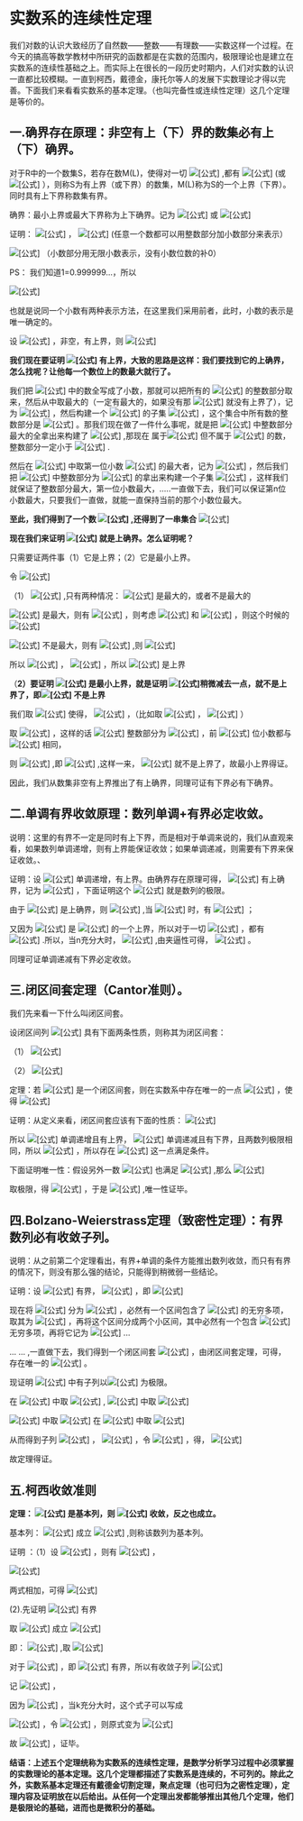 # 实数系的连续性定理



我们对数的认识大致经历了自然数——整数——有理数——实数这样一个过程。在今天的搞高等数学教材中所研究的函数都是在实数的范围内，极限理论也是建立在实数系的连续性基础之上。而实际上在很长的一段历史时期内，人们对实数的认识一直都比较模糊。一直到柯西，戴德金，康托尔等人的发展下实数理论才得以完善。下面我们来看看实数系的基本定理。（也叫完备性或连续性定理）这几个定理是等价的。

## 一.确界存在原理：非空有上（下）界的数集必有上（下）确界。

对于R中的一个数集S，若存在数M(L)，使得对一切 ![[公式]](https://www.zhihu.com/equation?tex=x%5Cin+S) ,都有 ![[公式]](https://www.zhihu.com/equation?tex=x%5Cleq+M) (或 ![[公式]](https://www.zhihu.com/equation?tex=x%5Cgeq+L) ），则称S为有上界（或下界）的数集，M(L)称为S的一个上界（下界）。同时具有上下界称数集有界。

确界：最小上界或最大下界称为上下确界。记为 ![[公式]](https://www.zhihu.com/equation?tex=sup+S) 或 ![[公式]](https://www.zhihu.com/equation?tex=inf+S)

证明： ![[公式]](https://www.zhihu.com/equation?tex=%5Cforall+x%5Cin+R) ， ![[公式]](https://www.zhihu.com/equation?tex=x%3D%5Cleft%5B+x+%5Cright%5D%2B%5Cleft%28+x+%5Cright%29) (任意一个数都可以用整数部分加小数部分来表示）

![[公式]](https://www.zhihu.com/equation?tex=%5Cleft%28+x+%5Cright%29%3D0.a_%7B1%7Da_%7B2%7D...a_%7Bn%7D...) （小数部分用无限小数表示，没有小数位数的补0）

PS： 我们知道1=0.999999...，所以

![[公式]](https://www.zhihu.com/equation?tex=0.a_%7B1%7Da_%7B2%7Da_%7B3%7D...a_%7Bm%7D000000...%3D0.a_%7B1%7Da_%7B2%7Da_%7B3%7D...%28a_%7Bm%7D-1%29999999...)

也就是说同一个小数有两种表示方法，在这里我们采用前者，此时，小数的表示是唯一确定的。

设 ![[公式]](https://www.zhihu.com/equation?tex=s%5Csubset+R) ，非空，有上界，则 ![[公式]](https://www.zhihu.com/equation?tex=S%3D%5Cleft%5C%7Ba_%7B0%7D%2B0.a_%7B1%7Da_%7B2%7D...a_%7Bn%7D...%7Ca_%7B0%3D%5Cleft%5B+x+%5Cright%5D%7D%2C0.a_%7B1%7Da_%7B2%7D...a_%7Bn%7D...%3D%5Cleft%5C%7B+x+%5Cright%5C%7D%2Cx%5Cin+S%5Cright%5C%7D)

**我们现在要证明 ![[公式]](https://www.zhihu.com/equation?tex=S) 有上界，大致的思路是这样：我们要找到它的上确界，怎么找呢？让他每一个数位上的数最大就行了。**

我们把 ![[公式]](https://www.zhihu.com/equation?tex=S) 中的数全写成了小数，那就可以把所有的 ![[公式]](https://www.zhihu.com/equation?tex=x) 的整数部分取来，然后从中取最大的（一定有最大的，如果没有那 ![[公式]](https://www.zhihu.com/equation?tex=S) 就没有上界了），记为 ![[公式]](https://www.zhihu.com/equation?tex=%5Calpha_%7B0%7D) ，然后构建一个 ![[公式]](https://www.zhihu.com/equation?tex=S) 的子集 ![[公式]](https://www.zhihu.com/equation?tex=S_%7B0%7D) ，这个集合中所有数的整数部分是 ![[公式]](https://www.zhihu.com/equation?tex=%5Calpha_%7B0%7D) 。那我们现在做了一件什么事呢，就是把 ![[公式]](https://www.zhihu.com/equation?tex=S) 中整数部分最大的全拿出来构建了 ![[公式]](https://www.zhihu.com/equation?tex=S_%7B0%7D) ,那现在 属于![[公式]](https://www.zhihu.com/equation?tex=S) 但不属于 ![[公式]](https://www.zhihu.com/equation?tex=S_%7B0%7D) 的数，整数部分一定小于 ![[公式]](https://www.zhihu.com/equation?tex=%5Calpha_%7B0%7D) .

然后在 ![[公式]](https://www.zhihu.com/equation?tex=S_%7B0%7D) 中取第一位小数 ![[公式]](https://www.zhihu.com/equation?tex=a_%7B1%7D) 的最大者，记为 ![[公式]](https://www.zhihu.com/equation?tex=%5Calpha_%7B1%7D) ，然后我们把 ![[公式]](https://www.zhihu.com/equation?tex=S_%7B0%7D) 中整数部分为 ![[公式]](https://www.zhihu.com/equation?tex=%5Calpha_%7B1%7D) 的拿出来构建一个子集 ![[公式]](https://www.zhihu.com/equation?tex=S_%7B1%7D) ，这样我们就保证了整数部分最大，第一位小数最大，.....一直做下去，我们可以保证第n位小数最大，只要我们一直做，就能一直保持当前的那个小数位最大。

**至此，我们得到了一个数 ![[公式]](https://www.zhihu.com/equation?tex=%5Calpha_%7B0%7D%3D0.%5Calpha_%7B1%7D%5Calpha_%7B2%7D...%5Calpha_%7Bn%7D...) ,还得到了一串集合** ![[公式]](https://www.zhihu.com/equation?tex=S%5Csupset+S_%7B0%7D%5Csupset+S_%7B1%7D%5Csupset...%5Csupset+S_%7Bn%7D%5Csupset...)

**现在我们来证明 ![[公式]](https://www.zhihu.com/equation?tex=%5Calpha_%7B0%7D%3D0.%5Calpha_%7B1%7D%5Calpha_%7B2%7D...%5Calpha_%7Bn%7D...) 就是上确界。怎么证明呢？**

只需要证两件事（1）它是上界；（2）它是最小上界。

令 ![[公式]](https://www.zhihu.com/equation?tex=%5Cbeta%3D%5Calpha_%7B0%7D%2B0.%5Calpha_%7B1%7D%5Calpha_%7B2%7D...%5Calpha_%7Bn%7D...)

（1） ![[公式]](https://www.zhihu.com/equation?tex=%5Cforall+x%5Cin+S) ,只有两种情况： ![[公式]](https://www.zhihu.com/equation?tex=x) 是最大的，或者不是最大的

![[公式]](https://www.zhihu.com/equation?tex=x) 是最大，则有 ![[公式]](https://www.zhihu.com/equation?tex=%5Cforall+n%EF%BC%8Cx%5Cin+S_%7Bn%7D) ，则考虑 ![[公式]](https://www.zhihu.com/equation?tex=%5Cleft%5B+x+%5Cright%5D) 和 ![[公式]](https://www.zhihu.com/equation?tex=%5Cleft%28+x+%5Cright%29) ，则这个时候的 ![[公式]](https://www.zhihu.com/equation?tex=%5Cleft%5B+x+%5Cright%5D%2B%5Cleft%28+x+%5Cright%29%3D%5Cbeta)

![[公式]](https://www.zhihu.com/equation?tex=x) 不是最大，则有 ![[公式]](https://www.zhihu.com/equation?tex=%5Cexists+n%EF%BC%8Cx%5Cnotin+S_%7Bn%7D) ,则 ![[公式]](https://www.zhihu.com/equation?tex=x%3C0.%5Calpha_%7B1%7D%5Calpha_%7B2%7D...%5Calpha_%7Bn%7D%5Cleq+%5Cbeta)

所以 ![[公式]](https://www.zhihu.com/equation?tex=%5Cforall+x%5Cin+S) ， ![[公式]](https://www.zhihu.com/equation?tex=x%5Cleq%5Cbeta) ，所以 ![[公式]](https://www.zhihu.com/equation?tex=%5Cbeta) 是上界

（**2）要证明 ![[公式]](https://www.zhihu.com/equation?tex=%5Cbeta) 是最小上界，就是证明 ![[公式]](https://www.zhihu.com/equation?tex=%5Cbeta)稍微减去一点，就不是上界了，即![[公式]](https://www.zhihu.com/equation?tex=%5Cforall+%5Cvarepsilon%3E0%2C%5Cbeta-%5Cvarepsilon) 不是上界**

我们取 ![[公式]](https://www.zhihu.com/equation?tex=n_%7B0%7D%5Cin+N) 使得， ![[公式]](https://www.zhihu.com/equation?tex=%5Cfrac%7B1%7D%7B10%5E%7Bn_%7B0%7D%7D%7D%3C%5Cvarepsilon) ，（比如取 ![[公式]](https://www.zhihu.com/equation?tex=%5Cvarepsilon%3D0.01) ， ![[公式]](https://www.zhihu.com/equation?tex=%5Cfrac%7B1%7D%7B10%5E%7Bn_%7B0%7D%7D%7D%3D0.00001) ）

取 ![[公式]](https://www.zhihu.com/equation?tex=x%5Cin+S_%7Bn_%7B0%7D%7D) ，这样的话 ![[公式]](https://www.zhihu.com/equation?tex=x) 整数部分为 ![[公式]](https://www.zhihu.com/equation?tex=%5Calpha_%7B0%7D) ，前 ![[公式]](https://www.zhihu.com/equation?tex=n_%7B0%7D) 位小数都与 ![[公式]](https://www.zhihu.com/equation?tex=%5Cbeta) 相同，

则 ![[公式]](https://www.zhihu.com/equation?tex=%5Cbeta-x%3C%5Cfrac%7B1%7D%7B10%5E%7Bn_%7B0%7D%7D%7D%3C%5Cvarepsilon) ,即 ![[公式]](https://www.zhihu.com/equation?tex=%5Cbeta-%5Cvarepsilon%3Cx) ,这样一来， ![[公式]](https://www.zhihu.com/equation?tex=%5Cbeta) 就不是上界了，故最小上界得证。

因此，我们从数集非空有上界推出了有上确界，同理可证有下界必有下确界。

## 二.单调有界收敛原理：数列单调+有界必定收敛。

说明：这里的有界不一定是同时有上下界，而是相对于单调来说的，我们从直观来看，如果数列单调递增，则有上界能保证收敛；如果单调递减，则需要有下界来保证收敛。、

证明：设 ![[公式]](https://www.zhihu.com/equation?tex=%5Cleft%5C%7Bx_%7Bn%7D+%5Cright%5C%7D) 单调递增，有上界。由确界存在原理可得， ![[公式]](https://www.zhihu.com/equation?tex=%5Cleft%5C%7B+x_%7Bn%7D+%5Cright%5C%7D) 有上确界，记为 ![[公式]](https://www.zhihu.com/equation?tex=x%3Dsup%5Cleft%5C%7B+x_%7Bn%7D%5Cright%5C%7D) ，下面证明这个 ![[公式]](https://www.zhihu.com/equation?tex=x) 就是数列的极限。

由于 ![[公式]](https://www.zhihu.com/equation?tex=x) 是上确界，则 ![[公式]](https://www.zhihu.com/equation?tex=%5Cforall+%5Cvarepsilon%3E0%EF%BC%8C%5Cexists+N%2Cx-%5Cvarepsilon%3Cx_%7BN%7D) ,当 ![[公式]](https://www.zhihu.com/equation?tex=n%5Cgeq+N) 时，有 ![[公式]](https://www.zhihu.com/equation?tex=x-%5Cvarepsilon%3Cx_%7BN%7D%5Cleq+x_%7Bn%7D) ；

又因为 ![[公式]](https://www.zhihu.com/equation?tex=x) 是 ![[公式]](https://www.zhihu.com/equation?tex=%5Cleft%5C%7B+x_%7Bn%7D+%5Cright%5C%7D) 的一个上界，所以对于一切 ![[公式]](https://www.zhihu.com/equation?tex=x_%7Bn%7D) ，都有 ![[公式]](https://www.zhihu.com/equation?tex=x_%7Bn%7D%5Cleq+x%3Cx%2B%5Cvarepsilon) .所以，当n充分大时， ![[公式]](https://www.zhihu.com/equation?tex=x-%5Cvarepsilon%3Cx_%7Bn%7D%3Cx%2B%5Cvarepsilon) ,由夹逼性可得， ![[公式]](https://www.zhihu.com/equation?tex=%5Clim_%7Bn+%5Crightarrow+%5Cinfty%7D%7Bx_%7Bn%7D%7D%3Dx) 。

同理可证单调递减有下界必定收敛。

## 三.闭区间套定理（Cantor准则）。

我们先来看一下什么叫闭区间套。

设闭区间列 ![[公式]](https://www.zhihu.com/equation?tex=%5Cleft%5C%7B+%5Cleft%5B+a_%7Bn%7D%2Cb_%7Bn%7D+%5Cright%5D+%5Cright%5C%7D) 具有下面两条性质，则称其为闭区间套：

（1） ![[公式]](https://www.zhihu.com/equation?tex=%5Cleft%5C%7B+%5Cleft%5B+a_%7Bn%7D%2Cb_%7Bn%7D+%5Cright%5D+%5Cright%5C%7D%5Csupset%5Cleft%5C%7B+%5Cleft%5B+a_%7Bn%2B1%7D%2Cb_%7Bn%2B1%7D+%5Cright%5D+%5Cright%5C%7D%2Cn%3D1%2C2%2C...)

（2） ![[公式]](https://www.zhihu.com/equation?tex=%5Clim_%7Bn+%5Crightarrow+%5Cinfty%7D%7B%EF%BC%88b_%7Bn%7D-a_%7Bn%7D%EF%BC%89%7D%3D0)

定理：若 ![[公式]](https://www.zhihu.com/equation?tex=%5Cleft%5C%7B+%5Cleft%5B+a_%7Bn%7D%2Cb_%7Bn%7D+%5Cright%5D+%5Cright%5C%7D) 是一个闭区间套，则在实数系中存在唯一的一点 ![[公式]](https://www.zhihu.com/equation?tex=%5Cxi) ，使得 ![[公式]](https://www.zhihu.com/equation?tex=%5Cxi%5Cin%5Cleft%5B+a_%7Bn%7D%2Cb_%7Bn%7D+%5Cright%5D+%EF%BC%8Cn%3D1%EF%BC%8C2%EF%BC%8C...)

证明：从定义来看，闭区间套应该有下面的性质： ![[公式]](https://www.zhihu.com/equation?tex=a_%7B1%7D%5Cleq+a_%7B2%7D%5Cleq...%5C+a_%7Bn%7D+%5Cleq+...%5Cleq+b_%7Bn%7D%5Cleq...%5Cleq+b_%7B1%7D)

所以 ![[公式]](https://www.zhihu.com/equation?tex=%5Cleft%5C%7B+a_%7Bn%7D+%5Cright%5C%7D) 单调递增且有上界， ![[公式]](https://www.zhihu.com/equation?tex=%5Cleft%5C%7B+b_%7Bn%7D+%5Cright%5C%7D) 单调递减且有下界，且两数列极限相同，所以 ![[公式]](https://www.zhihu.com/equation?tex=a_%7Bn%7D%5Cleq+%5Cxi%5Cleq+b_%7Bn%7D) ，所以存在 ![[公式]](https://www.zhihu.com/equation?tex=%5Cxi) 这一点满足条件。

下面证明唯一性：假设另外一数 ![[公式]](https://www.zhihu.com/equation?tex=%5Cxi%27) 也满足 ![[公式]](https://www.zhihu.com/equation?tex=a_%7Bn%7D%5Cleq+%5Cxi%27%5Cleq+b_%7Bn%7D) ,那么 ![[公式]](https://www.zhihu.com/equation?tex=%5Cleft%7C+%5Cxi-%5Cxi%E2%80%99%5Cright%7C%5Cleq+b_%7Bn%7D-a_%7Bn%7D)

取极限，得 ![[公式]](https://www.zhihu.com/equation?tex=%5Cleft%7C+%5Cxi-%5Cxi%E2%80%99%5Cright%7C%5Cleq+0) ，于是 ![[公式]](https://www.zhihu.com/equation?tex=%5Cxi%3D%5Cxi%27) ,唯一性证毕。

## 四.Bolzano-Weierstrass定理（致密性定理）：有界数列必有收敛子列。

说明：从之前第二个定理看出，有界+单调的条件方能推出数列收敛，而只有有界的情况下，则没有那么强的结论，只能得到稍微弱一些结论。

证明：设 ![[公式]](https://www.zhihu.com/equation?tex=%5Cleft%5C%7B+x_%7Bn%7D+%5Cright%5C%7D) 有界， ![[公式]](https://www.zhihu.com/equation?tex=a_%7B1%7D%5Cleq++x_%7Bn%7D%5Cleq+b_%7B1%7D) ，即 ![[公式]](https://www.zhihu.com/equation?tex=%5Cforall+n%EF%BC%8Cx_%7Bn%7D%5Cin+%5Cleft%5B+a_%7B1%7D%EF%BC%8Cb_%7B1%7D+%5Cright%5D)

现在将 ![[公式]](https://www.zhihu.com/equation?tex=%5Cleft%5B+a_%7B1%7D%EF%BC%8Cb_%7B1%7D+%5Cright%5D) 分为 ![[公式]](https://www.zhihu.com/equation?tex=%5Cleft%5B+a_%7B1%7D%EF%BC%8C%5Cfrac%7Ba_%7B1%7D%2Bb_%7B1%7D%7D%7B2%7D+%5Cright%5D%EF%BC%8C%5Cleft%5B+%5Cfrac%7Ba_%7B1%7D%2Bb_%7B1%7D%7D%7B2%7D%EF%BC%8Cb_%7B1%7D+%5Cright%5D) ，必然有一个区间包含了 ![[公式]](https://www.zhihu.com/equation?tex=x_%7Bn%7D) 的无穷多项，取其为 ![[公式]](https://www.zhihu.com/equation?tex=%5Cleft%5B+a_%7B2%7D%EF%BC%8Cb_%7B2%7D+%5Cright%5D) ，再将这个区间分成两个小区间，其中必然有一个包含 ![[公式]](https://www.zhihu.com/equation?tex=x_%7Bn%7D) 无穷多项，再将它记为 ![[公式]](https://www.zhihu.com/equation?tex=%5Cleft%5B+a_%7B3%7D%EF%BC%8Cb_%7B3%7D+%5Cright%5D) ...

... ... ,一直做下去，我们得到一个闭区间套 ![[公式]](https://www.zhihu.com/equation?tex=%5Cleft%5C%7B+%5Cleft%5B+a_%7Bn%7D%2Cb_%7Bn%7D+%5Cright%5D+%5Cright%5C%7D) ，由闭区间套定理，可得，存在唯一的 ![[公式]](https://www.zhihu.com/equation?tex=%5Cxi%5Cin+%5Cleft%5B+a_%7Bn%7D%EF%BC%8Cb_%7Bn%7D%5Cright%5D) 。

现证明 ![[公式]](https://www.zhihu.com/equation?tex=%5Cleft%5C%7B+x_%7Bn%7D%5Cright%5C%7D) 中有子列以![[公式]](https://www.zhihu.com/equation?tex=%5Cxi) 为极限。

在 ![[公式]](https://www.zhihu.com/equation?tex=%5Cleft%5B+a_%7B1%7D%EF%BC%8Cb_%7B1%7D+%5Cright%5D) 中取 ![[公式]](https://www.zhihu.com/equation?tex=x_%7Bn_%7B1%7D%7D) , ![[公式]](https://www.zhihu.com/equation?tex=%5Cleft%5B+a_%7B2%7D%EF%BC%8Cb_%7B2%7D+%5Cright%5D) 中取 ![[公式]](https://www.zhihu.com/equation?tex=x_%7Bn_%7B2%7D%7D%EF%BC%8Cn_%7B2%7D%3En_%7B1%7D)

![[公式]](https://www.zhihu.com/equation?tex=%5Cleft%5B+a_%7B3%7D%EF%BC%8Cb_%7B3%7D+%5Cright%5D) 中取 ![[公式]](https://www.zhihu.com/equation?tex=x_%7Bn_%7B3%7D%7D%2C...+) 在 ![[公式]](https://www.zhihu.com/equation?tex=%5Cleft%5B+a_%7Bk%7D%EF%BC%8Cb_%7Bk%7D+%5Cright%5D) 中取 ![[公式]](https://www.zhihu.com/equation?tex=x_%7Bn_%7Bk%7D%7D)

从而得到子列 ![[公式]](https://www.zhihu.com/equation?tex=%5Cleft%5C%7B+x_%7Bn_%7Bk%7D%7D+%5Cright%5C%7D) ， ![[公式]](https://www.zhihu.com/equation?tex=a_%7Bk%7D%5Cleq+x_%7Bn_%7Bk%7D%7D%5Cleq+b_%7Bk%7D) ，令 ![[公式]](https://www.zhihu.com/equation?tex=k%5Crightarrow+%5Cinfty) ，得， ![[公式]](https://www.zhihu.com/equation?tex=%5Clim_%7Bk+%5Crightarrow+%5Cinfty%7D%7Bx_%7Bn_%7Bk%7D%7D%7D%3D%5Cxi)

故定理得证。

## 五.柯西收敛准则

**定理： ![[公式]](https://www.zhihu.com/equation?tex=%5Cleft%5C%7B+x_%7Bn%7D+%5Cright%5C%7D) 是基本列，则 ![[公式]](https://www.zhihu.com/equation?tex=%5Cleft%5C%7B+x_%7Bn%7D+%5Cright%5C%7D) 收敛，反之也成立。**

基本列： ![[公式]](https://www.zhihu.com/equation?tex=%5Cforall+%5Cvarepsilon%3E0%2C%5Cexists+N+%2C%5Cforall+n%2Cm%3EN%2C) 成立 ![[公式]](https://www.zhihu.com/equation?tex=%5Cleft%7C+x_%7Bn%7D-x_%7Bm%7D+%5Cright%7C%3C%5Cvarepsilon) ,则称该数列为基本列。

证明 ：（1）设 ![[公式]](https://www.zhihu.com/equation?tex=%5Clim_%7Bn+%5Crightarrow+%5Cinfty%7D%7Bx_%7Bn%7D%7D%3Da) ，则有 ![[公式]](https://www.zhihu.com/equation?tex=%5Cforall+%5Cvarepsilon%3E0%2C%5Cexists+N+%2C%5Cforall+n%2C%3EN%2C%EF%BC%9A%5Cleft%7C+x_%7Bn%7D-a+%5Cright%7C%3C+%5Cfrac%7B%5Cvarepsilon%7D%7B2%7D) ，

![[公式]](https://www.zhihu.com/equation?tex=%5Cforall+m%2C%3EN%EF%BC%8C%5Cleft%7C+x_%7Bm%7D-a+%5Cright%7C%3C+%5Cfrac%7B%5Cvarepsilon%7D%7B2%7D)

两式相加，可得 ![[公式]](https://www.zhihu.com/equation?tex=%5Cforall+%5Cvarepsilon%3E0%2C%5Cexists+N+%2C%5Cforall+n%2Cm%3EN%2C%5Cleft%7C+x_%7Bn%7D-x_%7Bm%7D+%5Cright%7C%3D%5Cleft%7C+x_%7Bn%7D-a-%EF%BC%88x_%7Bm%7D-a%EF%BC%89%5Cright%7C%5Cleq+%5Cleft%7C+x_%7Bn%7D-a+%5Cright%7C%2B%5Cleft%7C+x_%7Bm%7D+-a%5Cright%7C+%3C%5Cvarepsilon)

(2).先证明 ![[公式]](https://www.zhihu.com/equation?tex=%5Cleft%5C%7B+x_%7Bn%7D+%5Cright%5C%7D) 有界

取 ![[公式]](https://www.zhihu.com/equation?tex=%5Cvarepsilon%3D1%EF%BC%8C%5Cexists+N_%7B0%7D%EF%BC%8C%5Cforall+n%EF%BC%8CN_%7B0%7D%2B1%3EN_%7B0%7D%2C) 成立 ![[公式]](https://www.zhihu.com/equation?tex=%5Cleft%7C+x_%7Bn%7D-x_%7BN_%7B0%7D%2B1%7D%5Cright%7C%3C1)

即： ![[公式]](https://www.zhihu.com/equation?tex=%5Cleft%7C+x_%7Bn%7D+%5Cright%7C%3C%5Cleft%7C+x_%7BN_%7B0%7D%2B1%7D+%5Cright%7C%2B1) ,取 ![[公式]](https://www.zhihu.com/equation?tex=M%3Dmax%5Cleft%5C%7B+%5Cleft%7C+x_%7B1%7D+%5Cright%7C%EF%BC%8C%5Cleft%7C+x_%7B2%7D+%5Cright%7C%EF%BC%8C...%2C%5Cleft%7C+x_%7BN_%7B0%7D%7D+%5Cright%7C%2C%5Cleft%7C+x_%7BN_%7B0%7D%2B1%7D+%5Cright%7C%5Cright%5C%7D)

对于 ![[公式]](https://www.zhihu.com/equation?tex=%5Cforall+n%EF%BC%8C%5Cleft%7C+x_%7Bn%7D+%5Cright%7C%5Cleq+M) ，即 ![[公式]](https://www.zhihu.com/equation?tex=%5Cleft%5C%7B+x_%7Bn%7D+%5Cright%5C%7D) 有界，所以有收敛子列 ![[公式]](https://www.zhihu.com/equation?tex=%5Cleft%5C%7B+x_%7Bn_%7Bk%7D%7D+%5Cright%5C%7D)

记 ![[公式]](https://www.zhihu.com/equation?tex=%5Clim_%7Bk+%5Crightarrow+%5Cinfty%7D%7B%5Cleft%5C%7B+x_%7Bn_%7Bk%7D%7D+%5Cright%5C%7D%7D%3D%5Cxi) ，

因为 ![[公式]](https://www.zhihu.com/equation?tex=%5Cforall+%5Cvarepsilon%3E0%2C%5Cexists+N+%2C%5Cforall+n%2Cm%3EN%2C%5Cleft%7C+x_%7Bn%7D-x_%7Bm%7D+%5Cright%7C%3C%5Cfrac%7B%5Cvarepsilon%7D%7B2%7D) ，当k充分大时，这个式子可以写成

![[公式]](https://www.zhihu.com/equation?tex=%5Cleft%7C+x_%7Bn%7D-x_%7Bn_%7Bk%7D%7D+%5Cright%7C%3C%5Cfrac%7B%5Cvarepsilon%7D%7B2%7D) ，令 ![[公式]](https://www.zhihu.com/equation?tex=k%5Crightarrow%5Cinfty) ，则原式变为 ![[公式]](https://www.zhihu.com/equation?tex=%5Cleft%7C+x_%7Bn%7D-%5Cxi%5Cright%7C%5Cleq%5Cfrac%7B%5Cvarepsilon%7D%7B2%7D%3C%5Cvarepsilon)

故 ![[公式]](https://www.zhihu.com/equation?tex=%5Clim_%7Bn+%5Crightarrow+%5Cinfty%7D%7Bx_%7Bn%7D%7D%3D%5Cxi) ，证毕。

**结语：上述五个定理统称为实数系的连续性定理，是数学分析学习过程中必须掌握的实数理论的基本定理。这几个定理都描述了实数系是连续的，不可列的。除此之外，实数系基本定理还有戴德金切割定理，聚点定理（也可归为之密性定理），定理内容及证明放在以后给出。从任何一个定理出发都能够推出其他几个定理，他们是极限论的基础，进而也是微积分的基础。**
